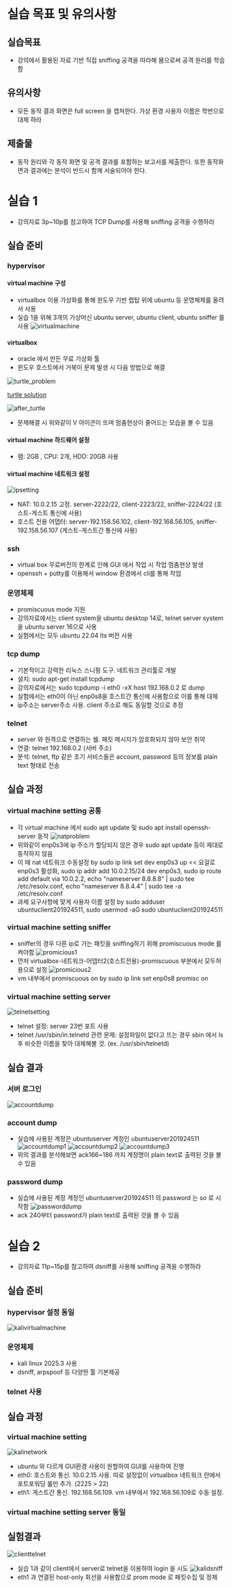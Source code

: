 # 실습 목표 및 유의사항

## 실습목표
- 강의에서 활용된 자료 기반 직접 sniffing 공격을 따라해 봄으로써 공격 원리를 학습함

## 유의사항
- 모든 동작 결과 화면은 full screen 을 캡쳐한다. 가상 환경 사용자 이름은 학번으로 대체 하라

## 제출물
- 동작 원리와 각 동작 화면 및 공격 결과를 포함하는 보고서를 제출한다. 또한 동작화면과 결과에는 분석이 반드시 함께 서술되어야 한다.

# 실습 1
- 강의자료 3p~10p를 참고하여 TCP Dump를 사용해 sniffing 공격을 수행하라

## 실습 준비
### hypervisor 
#### virtual machine 구성
- virtualbox 이용 가상화를 통해 윈도우 기반 랩탑 위에 ubuntu 등 운영체제를 올려서 사용
- 실습 1을 위해 3개의 가상머신 ubuntu server, ubuntu client, ubuntu sniffer 를 사용
![virtualmachine](https://github.com/jiwoong5/network_security/blob/main/assignment1/src/virtualmachine.png)

#### virtualbox
- oracle 에서 만든 무료 가상화 툴
- 윈도우 호스트에서 거북이 문제 발생 시 다음 방법으로 해결
  
![turtle_problem](https://github.com/jiwoong5/network_security/blob/main/assignment1/src/turtle.png)

[turtle solution](https://learn.microsoft.com/en-us/troubleshoot/windows-client/application-management/virtualization-apps-not-work-with-hyper-v)

![after_turtle](https://github.com/jiwoong5/network_security/blob/main/assignment1/src/noturtle.png)
- 문제해결 시 위와같이 V 아이콘이 뜨며 멈춤현상이 줄어드는 모습을 볼 수 있음

#### virtual machine 하드웨어 설정
- 램: 2GB , CPU: 2개, HDD: 20GB 사용

#### virtual machine 네트워크 설정
![ipsetting](https://github.com/jiwoong5/network_security/blob/main/assignment1/src/ipsetting.png)
- NAT: 10.0.2.15 고정. server-2222/22, client-2223/22, sniffer-2224/22 (호스트-게스트 통신에 사용)
- 호스트 전용 어뎁터: server-192.158.56.102, client-192.168.56.105, sniffer-192.158.56.107 (게스트-게스트간 통신에 사용)

### ssh
- virtual box 무료버전의 한계로 인해 GUI 에서 작업 시 작업 멈춤현상 발생
- openssh + putty를 이용해서 window 환경에서 cli를 통해 작업

### 운영체제
- promiscuous mode 지원
- 강의자료에서는 client system을 ubuntu desktop 14로, telnet server system을 ubuntu server 16으로 사용
- 실험에서는 모두 ubuntu 22.04 lts 버전 사용

### tcp dump
- 기본적이고 강력한 리눅스 스니핑 도구. 네트워크 관리툴로 개발
- 설치: sudo apt-get install tcpdump
- 강의자료에서는 sudo tcpdump -i eth0 -xX host 192.168.0.2 로 dump
- 실험에서는 eth0이 아닌 enp0s8을 호스트간 통신에 사용함으로 이를 통해 대체
- ip주소는 server주소 사용. client 주소로 해도 동일할 것으로 추정

### telnet
- server 와 원격으로 연결하는 쉘. 패킷 메시지가 암호화되지 않아 보안 취약
- 연결: telnet 192.168.0.2 (서버 주소)
- 분석: telnet, ftp 같은 초기 서비스들은 account, password 등의 정보를 plain text 형태로 전송

## 실습 과정
### virtual machine setting 공통
- 각 virtual machine 에서 sudo apt update 및 sudo apt install openssh-server 동작
![natproblem](https://github.com/jiwoong5/network_security/blob/main/assignment1/src/natproblem.png)
- 위와같이 enp0s3에 ip 주소가 할당되지 않은 경우 sudo apt update 등이 제대로 동작하지 않음
- 이 때 nat 네트워크 수동설정 by sudo ip link set dev enp0s3 up << 요걸로 enp0s3 활성화, sudo ip addr add 10.0.2.15/24 dev enp0s3, sudo ip route add default via 10.0.2.2, echo "nameserver 8.8.8.8" | sudo tee /etc/resolv.conf, echo "nameserver 8.8.4.4" | sudo tee -a /etc/resolv.conf
- 과제 요구사항에 맞게 사용자 이름 설정 by sudo adduser ubuntuclient201924511, sudo usermod -aG sudo ubuntuclient201924511

### virtual machine setting sniffer
- sniffer의 경우 다른 ip로 가는 패킷을 sniffing하기 위해 promiscuous mode 를 켜야함
![promicious1](https://github.com/jiwoong5/network_security/blob/main/assignment1/src/promiscuousmode.png)
- 먼저 virtualbox-네트워크-어뎁터2(호스트전용)-promiscuous 부분에서 모두허용으로 설정
![promicious2](https://github.com/jiwoong5/network_security/blob/main/assignment1/src/promiscuousmode2.png)
- vm 내부에서 promiscuous on by sudo ip link set enp0s8 promisc on

### virtual machine setting server
![telnetsetting](https://github.com/jiwoong5/network_security/blob/main/assignment1/src/telnet_setting.png)
- telnet 설정: server 23번 포트 사용
- telnet /usr/sbin/in.telnetd 관련 문제: 설정파일이 없다고 뜨는 경우 sbin 에서 ls 후 비슷한 이름을 찾아 대체해볼 것. (ex. /usr/sbin/telnetd)

## 실습 결과
### 서버 로그인 
![accountdump](https://github.com/jiwoong5/network_security/blob/main/assignment1/src/accountdump.png)

### account dump
- 실습에 사용된 계정은 ubuntuserver 계정인 ubuntuserver201924511
![accountdump1](https://github.com/jiwoong5/network_security/blob/main/assignment1/src/accountdump1.png)
![accountdump2](https://github.com/jiwoong5/network_security/blob/main/assignment1/src/accountdump2.png)
![accountdump3](https://github.com/jiwoong5/network_security/blob/main/assignment1/src/accountdump3.png)
- 위의 결과를 분석해보면 ack166~186 까지 계정명이 plain text로 출력된 것을 볼 수 있음

### password dump
- 실습에 사용된 계정 계정인 ubuntuserver201924511 의 password 는 so 로 시작함
![passworddump](https://github.com/jiwoong5/network_security/blob/main/assignment1/src/passworddump.png)
- ack 240부터 password가 plain text로 출력된 것을 볼 수 있음

# 실습 2
- 강의자료 11p~15p를 참고하여 dsniff를 사용해 sniffing 공격을 수행하라

## 실습 준비
### hypervisor 설정 동일
![kalivirtualmachine](https://github.com/jiwoong5/network_security/blob/main/assignment1/src/kalivirtualmachine.png)

### 운영체제
- kali linux 2025.3 사용
- dsniff, arpspoof 등 다양한 툴 기본제공

### telnet 사용

## 실습 과정
### virtual machine setting
![kalinetwork](https://github.com/jiwoong5/network_security/blob/main/assignment1/src/kalinetwork.png)
- ubuntu 와 다르게 GUI환경 사용이 원할하여 GUI를 사용하여 진행
- eth0: 호스트와 통신. 10.0.2.15 사용. 따로 설정없이 virtualbox 네트워크 란에서 포트포워딩 룰만 추가. (2225 > 22)
- eth1: 게스트간 통신. 192.168.56.109. vm 내부에서 192.168.56.109로 수동 설정.

### virtual machine setting server 동일

## 실험결과
![clienttelnet](https://github.com/jiwoong5/network_security/blob/main/assignment1/src/clienttelnet.png)
- 실습 1과 같이 client에서 server로 telnet을 이용하여 login 을 시도
![kalidsniff](https://github.com/jiwoong5/network_security/blob/main/assignment1/src/kalidsniff.png)
- eth1 과 연결된 host-only 회선을 사용함으로 prom mode 로 패킷수집 및 정제
